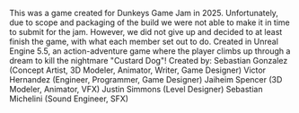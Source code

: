 This was a game created for Dunkeys Game Jam in 2025. Unfortunately, due to scope and packaging of the build we were not able to make it in time to submit for the jam.
However, we did not give up and decided to at least finish the game, with what each member set out to do.
Created in Unreal Engine 5.5, an action-adventure game where the player climbs up through a dream to kill the nightmare "Custard Dog"!
Created by:
Sebastian Gonzalez (Concept Artist, 3D Modeler, Animator, Writer, Game Designer)
Victor Hernandez (Engineer, Programmer, Game Designer)
Jaiheim Spencer (3D Modeler, Animator, VFX)
Justin Simmons (Level Designer)
Sebastian Michelini (Sound Engineer, SFX)
